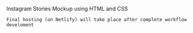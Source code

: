 Instagram Stories Mockup using HTML and CSS 

`Final hosting (on Netlify) will take place after complete workflow develoment`